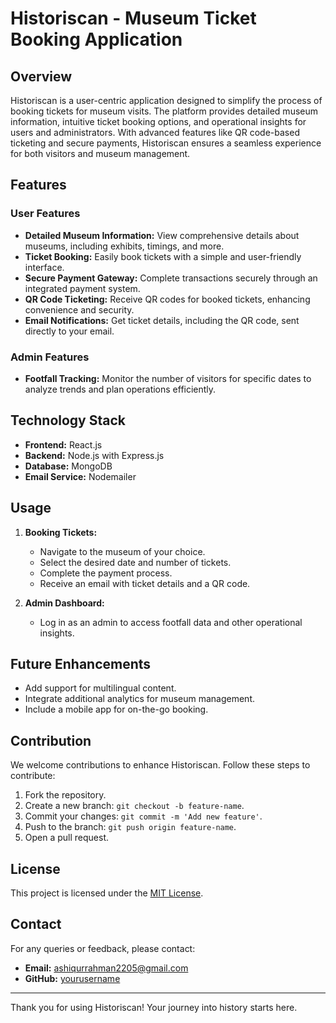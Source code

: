 
# Historiscan - Museum Ticket Booking Application

## Overview

Historiscan is a user-centric application designed to simplify the process of booking tickets for museum visits. The platform provides detailed museum information, intuitive ticket booking options, and operational insights for users and administrators. With advanced features like QR code-based ticketing and secure payments, Historiscan ensures a seamless experience for both visitors and museum management.

## Features

### User Features
- **Detailed Museum Information:** View comprehensive details about museums, including exhibits, timings, and more.
- **Ticket Booking:** Easily book tickets with a simple and user-friendly interface.
- **Secure Payment Gateway:** Complete transactions securely through an integrated payment system.
- **QR Code Ticketing:** Receive QR codes for booked tickets, enhancing convenience and security.
- **Email Notifications:** Get ticket details, including the QR code, sent directly to your email.

### Admin Features
- **Footfall Tracking:** Monitor the number of visitors for specific dates to analyze trends and plan operations efficiently.

## Technology Stack
- **Frontend:** React.js
- **Backend:** Node.js with Express.js
- **Database:** MongoDB
- **Email Service:** Nodemailer

## Usage

1. **Booking Tickets:**
   - Navigate to the museum of your choice.
   - Select the desired date and number of tickets.
   - Complete the payment process.
   - Receive an email with ticket details and a QR code.

2. **Admin Dashboard:**
   - Log in as an admin to access footfall data and other operational insights.

## Future Enhancements
- Add support for multilingual content.
- Integrate additional analytics for museum management.
- Include a mobile app for on-the-go booking.

## Contribution
We welcome contributions to enhance Historiscan. Follow these steps to contribute:

1. Fork the repository.
2. Create a new branch: `git checkout -b feature-name`.
3. Commit your changes: `git commit -m 'Add new feature'`.
4. Push to the branch: `git push origin feature-name`.
5. Open a pull request.

## License
This project is licensed under the [MIT License](LICENSE).

## Contact
For any queries or feedback, please contact:
- **Email:** ashiqurrahman2205@gmail.com
- **GitHub:** [yourusername](https://github.com/ashiqurrahman2205)

---
Thank you for using Historiscan! Your journey into history starts here.

